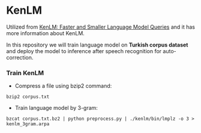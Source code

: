 # KenLM

Utilized from [KenLM: Faster and Smaller Language Model Queries](https://github.com/kpu/kenlm) and it has more information about KenLM.

In this repository we will train language model on **Turkish corpus dataset** and deploy the model to inference after speech recognition for auto-correction.

### Train KenLM
- Compress a file using bzip2 command:
```
bzip2 corpus.txt
```

- Train language model by 3-gram:
```
bzcat corpus.txt.bz2 | python preprocess.py | ./kenlm/bin/lmplz -o 3 > kenlm_3gram.arpa
```
